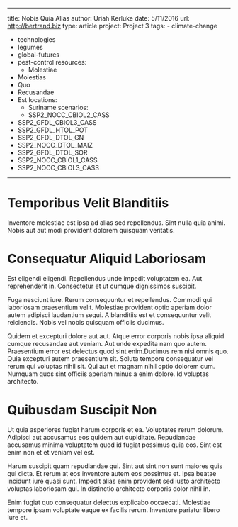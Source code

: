 ---
  title: Nobis Quia Alias
  author: Uriah Kerluke
  date: 5/11/2016
  url: http://bertrand.biz
  type: article
  project: Project 3
  tags:
    - climate-change
  - technologies
  - legumes
  - global-futures
  - pest-control
  resources:
    - Molestiae
  - Molestias
  - Quo
  - Recusandae
  - Est
  locations:
    - Suriname
  scenarios:
    - SSP2_NOCC_CBIOL2_CASS
  - SSP2_GFDL_CBIOL3_CASS
  - SSP2_GFDL_HTOL_POT
  - SSP2_GFDL_DTOL_GN
  - SSP2_NOCC_DTOL_MAIZ
  - SSP2_GFDL_DTOL_SOR
  - SSP2_NOCC_CBIOL1_CASS
  - SSP2_NOCC_CBIOL3_CASS
  ---
  # Temporibus Velit Blanditiis
Inventore molestiae est ipsa ad alias sed repellendus. Sint nulla quia animi. Nobis aut aut modi provident dolorem quisquam veritatis.

# Consequatur Aliquid Laboriosam
Est eligendi eligendi. Repellendus unde impedit voluptatem ea. Aut reprehenderit in. Consectetur et ut cumque dignissimos suscipit.
 Fuga nesciunt iure. Rerum consequuntur et repellendus. Commodi qui laboriosam praesentium velit. Molestiae provident optio aperiam dolor autem adipisci laudantium sequi. A blanditiis est et consequuntur velit reiciendis. Nobis vel nobis quisquam officiis ducimus.
 Quidem et excepturi dolore aut aut. Atque error corporis nobis ipsa aliquid cumque recusandae aut veniam. Aut unde expedita nam quo autem. Praesentium error est delectus quod sint enim.Ducimus rem nisi omnis quo. Quia excepturi autem praesentium sit. Soluta tempore consequatur vel rerum qui voluptas nihil sit. Qui aut et magnam nihil optio dolorem cum. Numquam quos sint officiis aperiam minus a enim dolore. Id voluptas architecto.

# Quibusdam Suscipit Non
Ut quia asperiores fugiat harum corporis et ea. Voluptates rerum dolorum. Adipisci aut accusamus eos quidem aut cupiditate. Repudiandae accusamus minima voluptatem quod id fugiat possimus quia eos. Sint est enim non et et veniam vel est.
 Harum suscipit quam repudiandae qui. Sint aut sint non sunt maiores quis qui dicta. Et rerum at eos inventore autem eos possimus et. Ipsa beatae incidunt iure quasi sunt. Impedit alias enim provident sed iusto architecto voluptas laboriosam qui. In distinctio architecto corporis dolor nihil in.
 Enim fugiat quo consequatur delectus explicabo occaecati. Molestiae tempore ipsam voluptate eaque ex facilis rerum. Inventore pariatur libero iure et.

